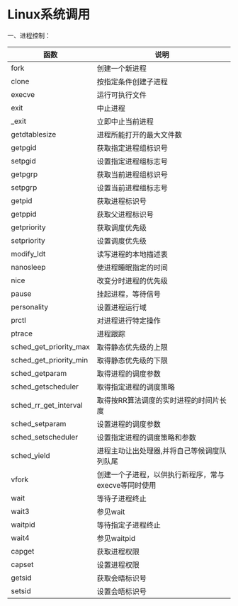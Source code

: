 # Linux系统调用 #

一、进程控制：

函数 | 说明
-------------|-------------
fork|	创建一个新进程
clone|	按指定条件创建子进程
execve|	运行可执行文件
exit|	中止进程
_exit|	立即中止当前进程
getdtablesize|	进程所能打开的最大文件数
getpgid|	获取指定进程组标识号
setpgid|	设置指定进程组标志号
getpgrp|	获取当前进程组标识号
setpgrp|	设置当前进程组标志号
getpid|	获取进程标识号
getppid|	获取父进程标识号
getpriority|	获取调度优先级
setpriority|	设置调度优先级
modify_ldt|	读写进程的本地描述表
nanosleep|	使进程睡眠指定的时间
nice|	改变分时进程的优先级
pause|	挂起进程，等待信号
personality|	设置进程运行域
prctl|	对进程进行特定操作
ptrace|	进程跟踪
sched_get_priority_max|	取得静态优先级的上限
sched_get_priority_min|	取得静态优先级的下限
sched_getparam|	取得进程的调度参数
sched_getscheduler|	取得指定进程的调度策略
sched_rr_get_interval|	取得按RR算法调度的实时进程的时间片长度
sched_setparam|	设置进程的调度参数
sched_setscheduler|	设置指定进程的调度策略和参数
sched_yield|	进程主动让出处理器,并将自己等候调度队列队尾
vfork|	创建一个子进程，以供执行新程序，常与execve等同时使用
wait|	等待子进程终止
wait3|  参见wait
waitpid|	等待指定子进程终止
wait4|	参见waitpid
capget|	获取进程权限
capset|	设置进程权限
getsid|	获取会晤标识号
setsid|	设置会晤标识号